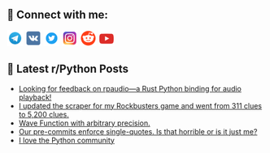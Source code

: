 ## 🔎 Connect with me:
[<img src="https://github.com/bullbesh/bullbesh/blob/main/images/Telegram.png" width="32" height="32" />](https://t.me/bullbesh)
[<img src="https://github.com/bullbesh/bullbesh/blob/main/images/VK.png" width="32" height="32" />](https://vk.com/bullbesh)
[<img src="https://github.com/bullbesh/bullbesh/blob/main/images/Twitter.png" width="32" height="32" />](https://twitter.com/bullbesh1)
[<img src="https://github.com/bullbesh/bullbesh/blob/main/images/Instagram.png" width="32" height="32" />](https://www.instagram.com/bullbesh)
[<img src="https://github.com/bullbesh/bullbesh/blob/main/images/Reddit.png" width="32" height="32" />](https://www.reddit.com/user/bullbesh)
[<img src="https://github.com/bullbesh/bullbesh/blob/main/images/YouTube.png" width="32" height="32" />](https://www.youtube.com/channel/UCtfjRs6uzgq5mfm8S06WTcg)

## 📕 Latest r/Python Posts
<!-- BLOG-POST-LIST:START -->
- [Looking for feedback on rpaudio—a Rust Python binding for audio playback!](https://www.reddit.com/r/Python/comments/1f21efd/looking_for_feedback_on_rpaudioa_rust_python/)
- [I updated the scraper for my Rockbusters game and went from 311 clues to 5,200 clues.](https://www.reddit.com/r/Python/comments/1f210q0/i_updated_the_scraper_for_my_rockbusters_game_and/)
- [Wave Function with arbitrary precision.](https://www.reddit.com/r/Python/comments/1f1xy3d/wave_function_with_arbitrary_precision/)
- [Our pre-commits enforce single-quotes. Is that horrible or is it just me?](https://www.reddit.com/r/Python/comments/1f1mica/our_precommits_enforce_singlequotes_is_that/)
- [I love the Python community](https://www.reddit.com/r/Python/comments/1f1kjpl/i_love_the_python_community/)
<!-- BLOG-POST-LIST:END -->
